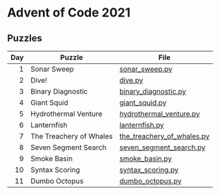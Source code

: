 # Advent of Code 2021

## Puzzles

| Day | Puzzle                  | File                         |
|----:|-------------------------|------------------------------|
|   1 | Sonar Sweep             | [sonar_sweep.py]             |
|   2 | Dive!                   | [dive.py]                    |
|   3 | Binary Diagnostic       | [binary_diagnostic.py]       |
|   4 | Giant Squid             | [giant_squid.py]             |
|   5 | Hydrothermal Venture    | [hydrothermal_venture.py]    |
|   6 | Lanternfish             | [lanternfish.py]             |
|   7 | The Treachery of Whales | [the_treachery_of_whales.py] |
|   8 | Seven Segment Search    | [seven_segment_search.py]    |
|   9 | Smoke Basin             | [smoke_basin.py]             |
|  10 | Syntax Scoring          | [syntax_scoring.py]          |
|  11 | Dumbo Octopus           | [dumbo_octopus.py]           |

[giant_squid.py]: giant_squid.py
[binary_diagnostic.py]: binary_diagnostic.py
[dive.py]: dive.py
[dumbo_octopus.py]: dumbo_octopus.py
[hydrothermal_venture.py]: hydrothermal_venture.py
[lanternfish.py]: lanternfish.py
[seven_segment_search.py]: seven_segment_search.py
[smoke_basin.py]: smoke_basin.py
[sonar_sweep.py]: sonar_sweep.py
[syntax_scoring.py]: syntax_scoring.py
[the_treachery_of_whales.py]: the_treachery_of_whales.py